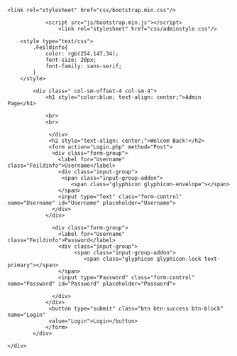<?php

require_once("Include/connection.php");
require_once("Include/Session.php");
require_once("Include/Functions.php");
 

?>

<?php


if (isset($_POST['Login'])){

    $Username=$_POST['Username'];
    $Password=$_POST['Password'];

    $query="SELECT * From registration WHERE username='$Username' AND password='$Password'";
    $lr=mysqli_query($cdb,$query);
	$ud=mysqli_fetch_row($lr);
     if(!empty($_POST['Username'])||!empty($_POST['Username'])){
     	session_start();
       header("location: dashboard.php");      
       $_SESSION['status']=$ud[2];
        header("location: dashboard.php");
     }else{
      
      	 header("location: Logout.php");
     }
  }

?>




 
<!DOCTYPE html>
<html>
<head>
	
	<link rel="stylesheet" href="css/bootstrap.min.css"/>
				
				<script src="js/bootstrap.min.js"></script>
					<link rel="stylesheet" href="css/adminstyle.css"/>
		
		<style type="text/css">
			.Feildinfo{
				color: rgb(254,147,34);
				font-size: 20px;
				font-family: sans-serif;
			}
		</style>
</head>

<body>
 	<div class="container-fluid">

 			<div class=" col-sm-offset-4 col-sm-4">
 				<h1 style="color:blue; text-align: center;">Admin Page</h1>

 				<br>
 				<br>
 				 
			     </div>
			     <h2 style="text-align: center;">Welcom Back!</h2>
 				 <form action="Login.php" method="Post">
				  <div class="form-group">
				    <label for="Username" class="Feildinfo">Username</label>
				    <div class="input-group">
				     <span class="input-group-addon">
				    	<span class="glyphicon glyphicon-envelope"></span>
				    </span>
				    <input type="Text" class="form-control" name="Username" id="Username" placeholder="Username">
				  </div>
				</div>

				  <div class="form-group">
				    <label for="Username" class="Feildinfo">Password</label>
				    <div class="input-group">
				    	 <span class="input-group-addon">
				    		<span class="glyphicon glyphicon-lock text-primary"></span>
				    </span>
				    <input type="Password" class="form-control" name="Password" id="Password" placeholder="Password">
				    
				  </div>
				</div>
 				 <button type="submit" class="btn btn-success btn-block" name="Login" 
 				 value="Login">Login</button>
				</form>
			</div>

 	</div>
</body>
</html>
